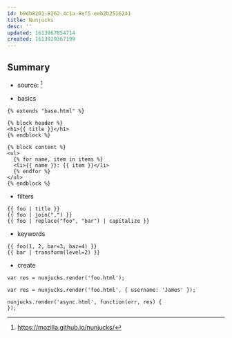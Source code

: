 ```yaml
---
id: b9db8201-8262-4c1a-8ef5-eeb2b2516241
title: Nunjucks
desc: ''
updated: 1613967854714
created: 1613929367199
---
```


## Summary
- source: [^1]
<!-- -->

- basics
```njs
{% extends "base.html" %}

{% block header %}
<h1>{{ title }}</h1>
{% endblock %}

{% block content %}
<ul>
  {% for name, item in items %}
  <li>{{ name }}: {{ item }}</li>
  {% endfor %}
</ul>
{% endblock %}
```

- filters
```njs
{{ foo | title }}
{{ foo | join(",") }}
{{ foo | replace("foo", "bar") | capitalize }}
```

- keywords
```njs
{{ foo(1, 2, bar=3, baz=4) }}
{{ bar | transform(level=2) }}
```

- create
```njs
var res = nunjucks.render('foo.html');

var res = nunjucks.render('foo.html', { username: 'James' });

nunjucks.render('async.html', function(err, res) {
});
```

[^1]: https://mozilla.github.io/nunjucks/
